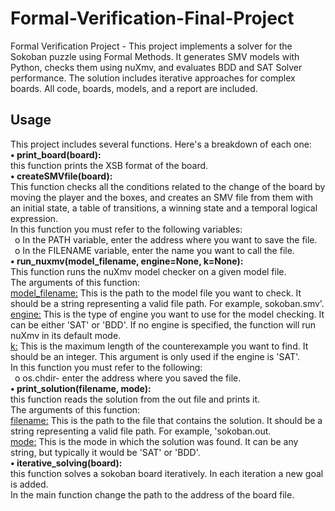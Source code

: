 # Formal-Verification-Final-Project
Formal Verification Project - This project implements a solver for the Sokoban puzzle using Formal Methods. It generates SMV models with Python, checks them using nuXmv, and evaluates BDD and SAT Solver performance. The solution includes iterative approaches for complex boards. All code, boards, models, and a report are included.

## Usage
This project includes several functions. Here's a breakdown of each one:  
**•	print_board(board):**  
this function prints the XSB format of the board.  
**•	createSMVfile(board):**  
This function checks all the conditions related to the change of the board by moving the player and the boxes, and creates an SMV file from them with an initial state, a table of transitions, a winning state and a temporal logical expression.  
In this function you must refer to the following variables:  
  &ensp;o	In the PATH variable, enter the address where you want to save the file.  
  &ensp;o	In the FILENAME variable, enter the name you want to call the file.  
**•	run_nuxmv(model_filename, engine=None, k=None):**  
This function runs the nuXmv model checker on a given model file.   
The arguments of this function:   
<ins>model_filename:</ins> This is the path to the model file you want to check. It should be a string representing a valid file path. For example, sokoban.smv'.  
<ins>engine:</ins> This is the type of engine you want to use for the model checking. It can be either 'SAT' or 'BDD'. If no engine is specified, the function will run nuXmv in its default mode.  
<ins>k:</ins> This is the maximum length of the counterexample you want to find. It should be an integer. This argument is only used if the engine is 'SAT'.  
In this function you must refer to the following:  
  &ensp;o	os.chdir- enter the address where you saved the file.  
**•	print_solution(filename, mode):**  
this function reads the solution from the out file and prints it.  
The arguments of this function:  
<ins>filename:</ins> This is the path to the file that contains the solution. It should be a string representing a valid file path. For example, 'sokoban.out.  
<ins>mode:</ins> This is the mode in which the solution was found. It can be any string, but typically it would be 'SAT' or 'BDD'.  
**•	iterative_solving(board):**  
this function solves a sokoban board iteratively. In each iteration a new goal is added.     
In the main function change the path to the address of the board file.    
